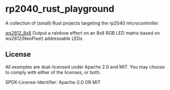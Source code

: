# rp2040_rust_playground
A collection of (small) Rust projects targeting the rp2040 microcontroller

[ws2812_8x8] Output a rainbow effect on an 8x8 RGB LED matrix based on ws2812(NeoPixel) addressable LEDs

[ws2812_8x8]: https://github.com/9names/rp2040_rust_playground/tree/main/ws2812_8x8

## License

All examples are dual-licensed under Apache 2.0 and MIT.
You may choose to comply with either of the licenses, or both.

SPDX-License-Identifier: Apache-2.0 OR MIT
